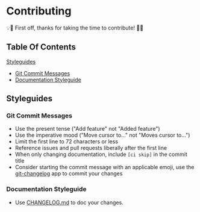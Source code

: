 # Contributing

:bulb::tada: First off, thanks for taking the time to contribute! :tada::bulb:

## Table Of Contents

[Styleguides](#styleguides)

* [Git Commit Messages](#git-commit-messages)
* [Documentation Styleguide](#documentation-styleguide)

## Styleguides

### Git Commit Messages

* Use the present tense ("Add feature" not "Added feature")
* Use the imperative mood ("Move cursor to..." not "Moves cursor to...")
* Limit the first line to 72 characters or less
* Reference issues and pull requests liberally after the first line
* When only changing documentation, include `[ci skip]` in the commit title
* Consider starting the commit message with an applicable emoji, use the [git-changelog](https://github.com/vflopes/git-changelog) app to commit your changes

### Documentation Styleguide

* Use [CHANGELOG.md](CHANGELOG.md) to doc your changes.